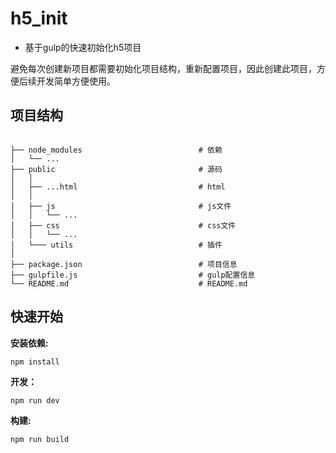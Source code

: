 # h5_init

* 基于gulp的快速初始化h5项目

避免每次创建新项目都需要初始化项目结构，重新配置项目，因此创建此项目，方便后续开发简单方便使用。


## 项目结构

```

├── node_modules                          # 依赖
│   └── ...
├── public                                # 源码
│   │
│   ├── ...html                           # html
│   │
│   ├── js                                # js文件
│   │   └── ...
│   ├── css                               # css文件
│   │   └── ...
│   └─── utils                            # 插件
│
├── package.json                          # 项目信息
├── gulpfile.js                           # gulp配置信息
└── README.md                             # README.md

```

## 快速开始

**安装依赖:**

``npm install``

**开发：**

``npm run dev``

**构建:**

``npm run build``